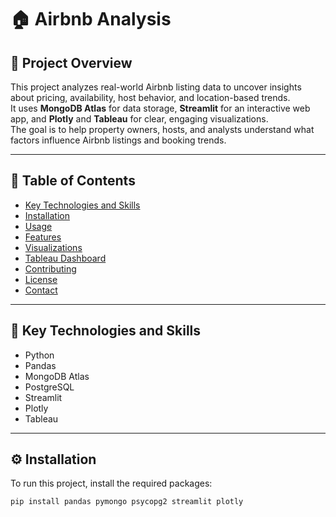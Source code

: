 # 🏠 Airbnb Analysis

## 📌 Project Overview    

This project analyzes real-world Airbnb listing data to uncover insights about pricing, availability, host behavior, and location-based trends.  
It uses **MongoDB Atlas** for data storage, **Streamlit** for an interactive web app, and **Plotly** and **Tableau** for clear, engaging visualizations.  
The goal is to help property owners, hosts, and analysts understand what factors influence Airbnb listings and booking trends.    
   
---
 
## 📑 Table of Contents
   
- [Key Technologies and Skills](#key-technologies-and-skills)  
- [Installation](#installation)
- [Usage](#usage)
- [Features](#features)
- [Visualizations](#visualizations)
- [Tableau Dashboard](#tableau-dashboard)
- [Contributing](#contributing)
- [License](#license)
- [Contact](#contact)

---

## 🚀 Key Technologies and Skills

- Python
- Pandas
- MongoDB Atlas
- PostgreSQL
- Streamlit
- Plotly
- Tableau

---

## ⚙️ Installation

To run this project, install the required packages:

```bash
pip install pandas pymongo psycopg2 streamlit plotly
